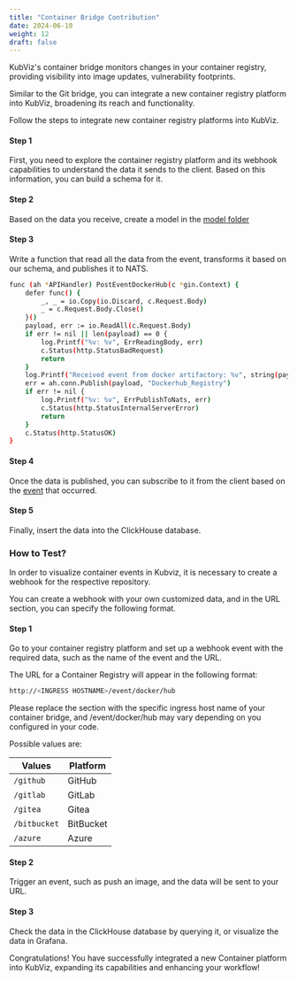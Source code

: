 ```yaml
---
title: "Container Bridge Contribution"
date: 2024-06-10
weight: 12
draft: false
---
```


KubViz's container bridge monitors changes in your container registry, providing visibility into image updates, vulnerability footprints.

Similar to the Git bridge, you can integrate a new container registry platform into KubViz, broadening its reach and functionality.

Follow the steps to integrate new container registry platforms into KubViz.

#### Step 1

First, you need to explore the container registry platform and its webhook capabilities to understand the data it sends to the client. Based on this information, you can build a schema for it.

#### Step 2

Based on the data you receive, create a model in the [model folder](https://github.com/intelops/kubviz/tree/main/model)

#### Step 3

Write a function that read all the data from the event, transforms it based on our schema, and publishes it to NATS.

```bash
func (ah *APIHandler) PostEventDockerHub(c *gin.Context) {
	defer func() {
		_, _ = io.Copy(io.Discard, c.Request.Body)
		_ = c.Request.Body.Close()
	}()
	payload, err := io.ReadAll(c.Request.Body)
	if err != nil || len(payload) == 0 {
		log.Printf("%v: %v", ErrReadingBody, err)
		c.Status(http.StatusBadRequest)
		return
	}
	log.Printf("Received event from docker artifactory: %v", string(payload))
	err = ah.conn.Publish(payload, "Dockerhub_Registry")
	if err != nil {
		log.Printf("%v: %v", ErrPublishToNats, err)
		c.Status(http.StatusInternalServerError)
		return
	}
	c.Status(http.StatusOK)
}
```

#### Step 4

Once the data is published, you can subscribe to it from the client based on the [event](https://github.com/intelops/kubviz/blob/main/client/pkg/clients/container_client.go) that occurred.

#### Step 5

Finally, insert the data into the ClickHouse database.

### How to Test?

In order to visualize container events in Kubviz, it is necessary to create a webhook for the respective repository.

You can create a webhook with your own customized data, and in the URL section, you can specify the following format.

#### Step 1

Go to your container registry platform and set up a webhook event with the required data, such as the name of the event and the URL.

The URL for a Container Registry will appear in the following format:

```bash
http://<INGRESS HOSTNAME>/event/docker/hub
```

Please replace the section with the specific ingress host name of your container bridge, and /event/docker/hub may vary depending on you configured in your code.

Possible values are:

Values | Platform |
------ | -------- |
`/github` | GitHub |
`/gitlab` | GitLab |
`/gitea` | Gitea |
`/bitbucket` | BitBucket |
`/azure` | Azure |

#### Step 2

Trigger an event, such as push an image, and the data will be sent to your URL.

#### Step 3

Check the data in the ClickHouse database by querying it, or visualize the data in Grafana.


Congratulations! You have successfully integrated a new Container platform into KubViz, expanding its capabilities and enhancing your workflow!